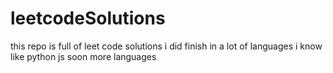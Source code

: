 # leetcodeSolutions
this repo is full of leet code solutions i did finish in a lot of languages i know like python js soon more languages

